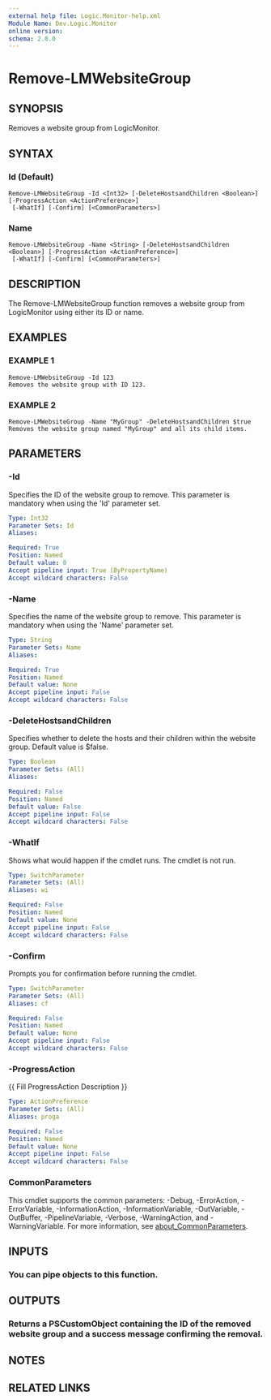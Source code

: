 ```yaml
---
external help file: Logic.Monitor-help.xml
Module Name: Dev.Logic.Monitor
online version:
schema: 2.0.0
---
```


# Remove-LMWebsiteGroup

## SYNOPSIS
Removes a website group from LogicMonitor.

## SYNTAX

### Id (Default)
```
Remove-LMWebsiteGroup -Id <Int32> [-DeleteHostsandChildren <Boolean>] [-ProgressAction <ActionPreference>]
 [-WhatIf] [-Confirm] [<CommonParameters>]
```

### Name
```
Remove-LMWebsiteGroup -Name <String> [-DeleteHostsandChildren <Boolean>] [-ProgressAction <ActionPreference>]
 [-WhatIf] [-Confirm] [<CommonParameters>]
```

## DESCRIPTION
The Remove-LMWebsiteGroup function removes a website group from LogicMonitor using either its ID or name.

## EXAMPLES

### EXAMPLE 1
```
Remove-LMWebsiteGroup -Id 123
Removes the website group with ID 123.
```

### EXAMPLE 2
```
Remove-LMWebsiteGroup -Name "MyGroup" -DeleteHostsandChildren $true
Removes the website group named "MyGroup" and all its child items.
```

## PARAMETERS

### -Id
Specifies the ID of the website group to remove.
This parameter is mandatory when using the 'Id' parameter set.

```yaml
Type: Int32
Parameter Sets: Id
Aliases:

Required: True
Position: Named
Default value: 0
Accept pipeline input: True (ByPropertyName)
Accept wildcard characters: False
```

### -Name
Specifies the name of the website group to remove.
This parameter is mandatory when using the 'Name' parameter set.

```yaml
Type: String
Parameter Sets: Name
Aliases:

Required: True
Position: Named
Default value: None
Accept pipeline input: False
Accept wildcard characters: False
```

### -DeleteHostsandChildren
Specifies whether to delete the hosts and their children within the website group.
Default value is $false.

```yaml
Type: Boolean
Parameter Sets: (All)
Aliases:

Required: False
Position: Named
Default value: False
Accept pipeline input: False
Accept wildcard characters: False
```

### -WhatIf
Shows what would happen if the cmdlet runs.
The cmdlet is not run.

```yaml
Type: SwitchParameter
Parameter Sets: (All)
Aliases: wi

Required: False
Position: Named
Default value: None
Accept pipeline input: False
Accept wildcard characters: False
```

### -Confirm
Prompts you for confirmation before running the cmdlet.

```yaml
Type: SwitchParameter
Parameter Sets: (All)
Aliases: cf

Required: False
Position: Named
Default value: None
Accept pipeline input: False
Accept wildcard characters: False
```

### -ProgressAction
{{ Fill ProgressAction Description }}

```yaml
Type: ActionPreference
Parameter Sets: (All)
Aliases: proga

Required: False
Position: Named
Default value: None
Accept pipeline input: False
Accept wildcard characters: False
```

### CommonParameters
This cmdlet supports the common parameters: -Debug, -ErrorAction, -ErrorVariable, -InformationAction, -InformationVariable, -OutVariable, -OutBuffer, -PipelineVariable, -Verbose, -WarningAction, and -WarningVariable. For more information, see [about_CommonParameters](http://go.microsoft.com/fwlink/?LinkID=113216).

## INPUTS

### You can pipe objects to this function.
## OUTPUTS

### Returns a PSCustomObject containing the ID of the removed website group and a success message confirming the removal.
## NOTES

## RELATED LINKS
